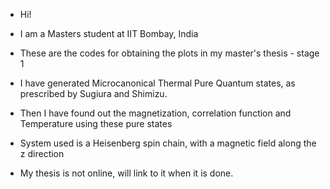 - Hi!
- I am a Masters student at IIT Bombay, India
- These are the codes for obtaining the plots in my master's thesis - stage 1

- I have generated Microcanonical Thermal Pure Quantum states, as prescribed by Sugiura and Shimizu.
- Then I have found out the magnetization, correlation function and Temperature using these pure states

- System used is a Heisenberg spin chain, with a magnetic field along the z direction
- My thesis is not online, will link to it when it is done.

<!---
Lunar387/Lunar387 is a ✨ special ✨ repository because its `README.md` (this file) appears on your GitHub profile.
You can click the Preview link to take a look at your changes.
--->
